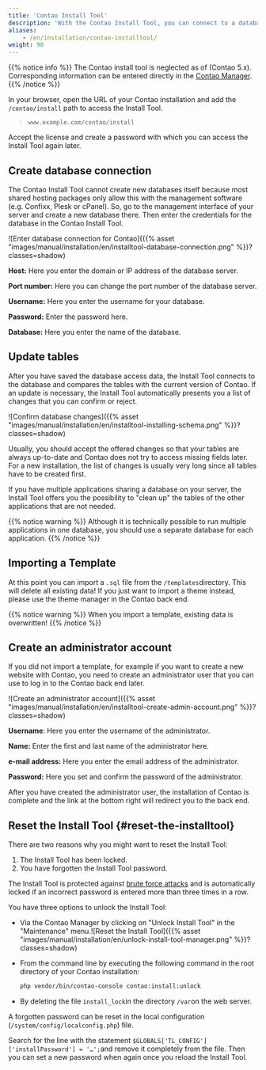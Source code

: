 ```yaml
---
title: 'Contao Install Tool'
description: 'With the Contao Install Tool, you can connect to a database, update tables, import templates and create an administrator account.'
aliases:
    - /en/installation/contao-installtool/
weight: 90
---
```


{{% notice info %}}
The Contao install tool is neglected as of (Contao 5.x). Corresponding information can be entered directly in the 
[Contao Manager](/en/installation/contao-manager/).
{{% /notice %}}

In your browser, open the URL of your Contao installation and add the `/contao/install` path to access the Install Tool.

> `www.example.com/contao/install`

Accept the license and create a password with which you can access the Install Tool again later.

## Create database connection

The Contao Install Tool cannot create new databases itself because most shared hosting packages only allow this with the management software (e.g. Confixx, Plesk or cPanel). So, go to the management interface of your server and create a new database there. Then enter the credentials for the database in the Contao Install Tool.

![Enter database connection for Contao]({{% asset "images/manual/installation/en/installtool-database-connection.png" %}}?classes=shadow)

**Host:** Here you enter the domain or IP address of the database server.

**Port number:** Here you can change the port number of the database server.

**Username:** Here you enter the username for your database.

**Password:** Enter the password here.

**Database:** Here you enter the name of the database.

## Update tables

After you have saved the database access data, the Install Tool connects to the database and compares the tables with the current version of Contao. If an update is necessary, the Install Tool automatically presents you a list of changes that you can confirm or reject.

![Confirm database changes]({{% asset "images/manual/installation/en/installtool-installing-schema.png" %}}?classes=shadow)

Usually, you should accept the offered changes so that your tables are always up-to-date and Contao does not try to access missing fields later. For a new installation, the list of changes is usually very long since all tables have to be created first.

If you have multiple applications sharing a database on your server, the Install Tool offers you the possibility to "clean up" the tables of the other applications that are not needed.

{{% notice warning %}}
Although it is technically possible to run multiple applications in one database, you should use a separate database for each application.
{{% /notice %}}

## Importing a Template

At this point you can import a `.sql` file from the `/templates`directory. This will delete all existing data! If you just want to import a theme instead, please use the theme manager in the Contao back end.

{{% notice warning %}}
When you import a template, existing data is overwritten! 
{{% /notice %}}

## Create an administrator account

If you did not import a template, for example if you want to create a new website with Contao, you need to create an administrator user that you can use to log in to the Contao back end later.

![Create an administrator account]({{% asset "images/manual/installation/en/installtool-create-admin-account.png" %}}?classes=shadow)

**Username**: Here you enter the username of the administrator.

**Name:** Enter the first and last name of the administrator here.

**e-mail address:** Here you enter the email address of the administrator.

**Password:** Here you set and confirm the password of the administrator.

After you have created the administrator user, the installation of Contao is complete and the link at the bottom right
will redirect you to the back end.


## Reset the Install Tool {#reset-the-installtool}

There are two reasons why you might want to reset the Install Tool:

1. The Install Tool has been locked.
2. You have forgotten the Install Tool password.

The Install Tool is protected against [brute force attacks](https://de.wikipedia.org/wiki/Brute-Force-Methode) and is automatically locked if an incorrect password is entered more than three times in a row.

You have three options to unlock the Install Tool:

- Via the Contao Manager by clicking on "Unlock Install Tool" in the "Maintenance" menu.![Reset the Install Tool]({{% asset "images/manual/installation/en/unlock-install-tool-manager.png" %}}?classes=shadow)
- From the command line by executing the following command in the root directory of your Contao installation:
  
  ```bash
  php vendor/bin/contao-console contao:install:unlock
  ```
- By deleting the file `install_lock`in the directory `/var`on the web server.

A forgotten password can be reset in the local configuration (`/system/config/localconfig.php`) file.

Search for the line with the statement `$GLOBALS['TL_CONFIG']['installPassword'] = '…';`and remove it completely from the file. Then you can set a new password when again once you reload the Install Tool.
